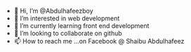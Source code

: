 - 👋 Hi, I’m @Abdulhafeezboy
- 👀 I’m interested in web development
- 🌱 I’m currently learning front end development
- 💞️ I’m looking to collaborate on github
- 📫 How to reach me ...on Facebook @ Shaibu Abdulhafeez

<!---
Abdulhafeezboy/Abdulhafeezboy is a ✨ special ✨ repository because its `README.md` (this file) appears on your GitHub profile.
You can click the Preview link to take a look at your changes.
--->
